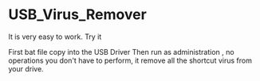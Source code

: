# USB_Virus_Remover
It is very easy to work. Try it


First bat file copy into the USB Driver
Then run as administration , no operations you don't have to perform, it remove all the shortcut virus from your drive.



